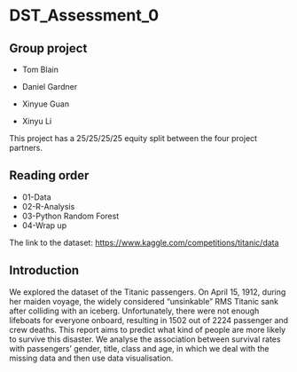 # DST_Assessment_0
## Group project

* Tom Blain

* Daniel Gardner

* Xinyue Guan

* Xinyu Li

This project has a 25/25/25/25 equity split between the four project partners.

## Reading order

* 01-Data
* 02-R-Analysis
* 03-Python Random Forest
* 04-Wrap up

The link to the dataset: https://www.kaggle.com/competitions/titanic/data

## Introduction

We explored the dataset of the Titanic passengers. On April 15, 1912, during her maiden voyage, the widely considered “unsinkable” RMS Titanic sank after colliding with an iceberg. Unfortunately, there were not enough lifeboats for everyone onboard, resulting in 1502 out of 2224 passenger and crew deaths. This report aims to predict what kind of people are more likely to survive this disaster. We analyse the association between survival rates with passengers’ gender, title, class and age, in which we deal with the missing data and then use data visualisation.  
